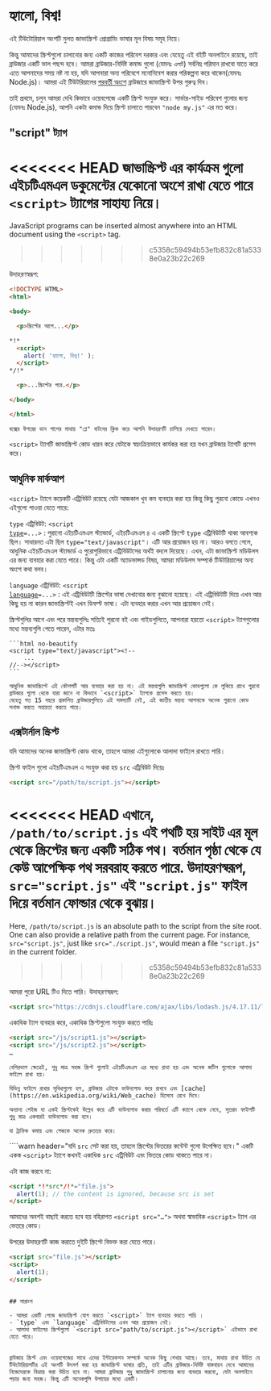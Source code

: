 # হ্যালো, বিশ্ব!

এই টিউটোরিয়াল অংশটি মুলত জাভাস্ক্রিপ্ট প্রোগ্রামিং ভাষার মূল বিষয় সমূহ নিয়ে।

কিন্তু আমাদের স্ক্রিপ্টগুলো চালানোর জন্য একটি কাজের পরিবেশ দরকার এবং যেহেতু এই বইটি অনলাইনে রয়েছে, তাই ব্রাউজার একটি ভাল পছন্দ হবে। আমরা ব্রাউজার-নির্দিষ্ট কমান্ড গুলো (যেমনঃ `এলার্ট`) সর্বনিম্ন পরিমান রাখবো যাতে করে এতে আপনাদের সময় নষ্ট না হয়, যদি আপনারা অন্য পরিবেশে মনোনিবেশ করার পরিকল্পনা করে থাকেন(যেমনঃ Node.js)। আমরা এই টিউটরিয়ালের [পরবর্তী অংশে](/ui) ব্রাউজারে জাভাস্ক্রিপ্ট উপর গুরুত্ব দিব। 

তাই প্রথমে, চলুন আমরা দেখি কিভাবে ওয়েবপেজে একটি স্ক্রিপ্ট সংযুক্ত করে। সার্ভার-সাইড পরিবেশ গুলোর জন্য (যেমনঃ Node.js), আপনি একটা কমান্ড দিয়ে  স্ক্রিপ্ট চালাতে পারবেন `"node my.js"` এর মত করে। 


## "script" ট্যাগ

<<<<<<< HEAD
জাভাস্ক্রিপ্ট এর কার্যক্রম গুলো এইচটিএমএল ডকুমেন্টের যেকোনো অংশে রাখা যেতে পারে `<script>` ট্যাগের সাহায্য নিয়ে। 
=======
JavaScript programs can be inserted almost anywhere into an HTML document using the `<script>` tag.
>>>>>>> c5358c59494b53efb832c81a5338e0a23b22c269

উদাহরণস্বরূপ:

```html run height=100
<!DOCTYPE HTML>
<html>

<body>

  <p>স্ক্রিপ্টের আগে...</p>

*!*
  <script>
    alert( 'হ্যালো, বিশ্ব!' );
  </script>
*/!*

  <p>...স্ক্রিপ্টের পরে.</p>

</body>

</html>
```

```online
বক্সের উপরের ডান পাশের মাথায় "প্লে" বাটনের ক্লিক করে আপনি উদাহরণটি চালিয়ে দেখতে পারেন।
```

`<script>` ট্যাগটি জাভাস্ক্রিপ্ট কোড ধারন করে  যেটাকে স্বয়ংক্রিয়ভাবে কার্যকর করা হয় যখন ব্রাউজার ট্যাগটি প্রসেস করে। 


## আধুনিক মার্কআপ

`<script>` ট্যাগে কয়েকটি এট্রিবিউট রয়েছে যেটা আজকাল খুব কম ব্যবহার করা হয় কিন্তু কিছু পুরনো কোডে এখনও এইগুলো পাওয়া যেতে পারে:

`type` এট্রিবিউট: <code>&lt;script <u>type</u>=...&gt;</code>
: পুরানো এইচটিএমএল স্ট্যান্ডার্ড, এইচটিএমএল ৪ এ একটি স্ক্রিপ্টে `type` এট্রিবিউটটি থাকা আবশ্যক ছিল।  সাধারনত এটা ছিল `type="text/javascript"`। এটি আর প্রয়োজন হয় না। আরও বলতে গেলে, আধুনিক এইচটিএমএল স্ট্যান্ডার্ড এ পুরোপুরিভাবে এট্রিবিউটসের অর্থই বদলে দিয়েছে। এখন, এটা জাভাস্ক্রিপ্ট মডিউলস এর জন্য ব্যবহার করা যেতে পারে। কিন্তু এটা একটি অ্যাডভান্সড বিষয়, আমরা মডিউলস সম্পর্কে টিউটরিয়ালের অন্য অংশে কথা বলব।

`language` এট্রিবিউট: <code>&lt;script <u>language</u>=...&gt;</code>
: এই এট্রিবিউটটি স্ক্রিপ্টের ভাষা দেখানোর জন্য বুঝানো হয়েছে।  এই এট্রিবিউটটি দিয়ে এখন আর কিছু হয় না কারন জাভাস্ক্রিপ্টই এখন ডিফল্ট ভাষা। এটা ব্যবহার করার এখন আর প্রয়োজন নেই।

স্ক্রিপ্টগুলির আগে এবং পরে মন্তব্যগুলিঃ 
সত্যিই পুরনো বই এবং গাইডগুলিতে, আপনারা হয়তো `<script>` ট্যাগগুলোর মধ্যে মন্তব্যগুলি পেতে পারেন, এটার মতঃ

    ```html no-beautify
    <script type="text/javascript"><!--
        ...
    //--></script>
    ```
    
    আধুনিক জাভাস্ক্রিপ্টে এই কৌশলটি আর ব্যবহার করা হয় না। এই মন্তব্যগুলি জাভাস্ক্রিপ্ট কোডগুলো কে লুকিয়ে রাখে পুরনো ব্রাউজার গুলো থেকে যারা জানে না কিভাবে `<script>` ট্যাগকে প্রসেস করতে হয়।
    যেহেতু গত 15 বছরে প্রকাশিত ব্রাউজারগুলিতে এই সমস্যাটি নেই, এই জাতীয় মন্তব্য আপনাকে অনেক পুরানো কোড সনাক্ত করতে সহায়তা করতে পারে।

## এক্সটার্নাল স্ক্রিপ্ট

যদি আমাদের অনেক জাভাস্ক্রিপ্ট কোড থাকে, তাহলে আমরা এইগুলোকে আলাদা ফাইলে রাখতে পারি।

স্ক্রিপ্ট ফাইল গুলো এইচটিএমএল এ সংযুক্ত করা হয় `src` এট্রিবিউট দিয়েঃ 

```html
<script src="/path/to/script.js"></script>
```

<<<<<<< HEAD
এখানে, `/path/to/script.js` এই পথটি হয় সাইট এর মূল থেকে স্ক্রিপ্টের জন্য একটি সঠিক পথ। বর্তমান পৃষ্ঠা থেকে যে কেউ আপেক্ষিক পথ সরবরাহ করতে পারে. উদাহরণস্বরূপ, `src="script.js"` এই `"script.js"` ফাইল দিয়ে বর্তমান ফোল্ডার থেকে বুঝায়। 
=======
Here, `/path/to/script.js` is an absolute path to the script from the site root. One can also provide a relative path from the current page. For instance, `src="script.js"`, just like `src="./script.js"`, would mean a file `"script.js"` in the current folder.
>>>>>>> c5358c59494b53efb832c81a5338e0a23b22c269

আমরা পুরো URL টিও দিতে পারি। উদাহরণস্বরূপ:

```html
<script src="https://cdnjs.cloudflare.com/ajax/libs/lodash.js/4.17.11/lodash.js"></script>
```

একাধিক ট্যাগ ব্যবহার করে, একাধিক স্ক্রিপ্টগুলো সংযুক্ত করতে পারিঃ

```html
<script src="/js/script1.js"></script>
<script src="/js/script2.js"></script>
…
```

```smart
বেশিরভাগ ক্ষেত্রেই, শুধু মাত্র সহজ স্ক্রিপ্ট গুলোই এইচটিএমএল এর মধ্যে রাখা হয় এবং অনেক জটিল গুলোকে আলাদা ফাইলে রাখা হয়।

বিভিন্ন ফাইলে রাখার সুবিধাগুলো হল, ব্রাউজার এটাকে ডাউনলোড করে রাখবে এবং [cache](https://en.wikipedia.org/wiki/Web_cache) হিসেবে রেখে দিবে।

অন্যান্য পেইজ যা একই স্ক্রিপ্টকেই উল্লেখ করে এটি ডাউনলোড করার পরিবর্তে এটি ক্যাশে থেকে নেবে, সুতরাং ফাইলটি শুধু মাত্র একবারই ডাউনলোড করা হবে।

যা ট্রাফিক কমায় এবং পেজকে অনেক দ্রুততর করে।
```

````warn header="যদি `src` সেট করা হয়, তাহলে স্ক্রিপ্টের ভিতরের কন্টেন্ট গুলো উপেক্ষিত হবে।"
একটি একক `<script>` ট্যাগে কখনই একাধিক `src` এট্রিবিউট এবং ভিতরে কোড থাকতে পারে না।

এটা কাজ করবে না:

```html
<script *!*src*/!*="file.js">
  alert(1); // the content is ignored, because src is set
</script>
```

আমাদের অবশই বাছাই করতে হবে হয় বহিরাগত `<script src="…">` অথবা স্বাভাবিক `<script>` ট্যাগ এর ভেতরে কোড।

উপরের উদাহরণটি কাজ করাতে দুইটি স্ক্রিপ্টে বিভক্ত করা যেতে পারে।

```html
<script src="file.js"></script>
<script>
  alert(1);
</script>
```
````

## সারাংশ

- আমরা একটি পেজে জাভাস্ক্রিপ্ট যোগ করতে `<script>` ট্যাগ ব্যবহার করতে পারি ।
- `type` এবং `language` এট্রিবিউটসের এখন আর প্রয়োজন নেই।
- আলাদা ফাইলের স্ক্রিপ্টগুলো `<script src="path/to/script.js"></script>` এইভাবে রাখা যেতে পারে।


ব্রাউজার স্ক্রিপ্ট এবং ওয়েবপেজের সাথে এদের ইন্টারেকশন সম্পর্কে অনেক কিছু শেখার আছে। তবে, মাথায় রাখা উচিত যে টিউটোরিয়ালটির এই অংশটি উৎসর্গ করা হয় জাভাস্ক্রিপ্ট ভাষার প্রতি, তাই এটির ব্রাউজার-নির্দিষ্ট বাস্তবায়ন দেখে আমাদের নিজেদেরকে বিভ্রান্ত করা উচিত হবে না। আমরা ব্রাউজার শুধু জাভাস্ক্রিপ্ট চালানোর জন্য ব্যবহার করবো, যেটা অনলাইনে পড়ার জন্য সহজ। কিন্তু এটি অনেকগুলি উপায়ের মধ্যে একটি।